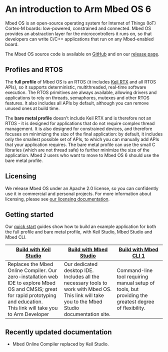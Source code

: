 # An introduction to Arm Mbed OS 6

Mbed OS is an open-source operating system for Internet of Things (IoT) Cortex-M boards: low-powered, constrained and connected. Mbed OS provides an abstraction layer for the microcontrollers it runs on, so that developers can write C/C++ applications that run on any Mbed-enabled board.

The Mbed OS source code is available on [GitHub](https://github.com/ARMmbed/mbed-os) and on our [release page](https://os.mbed.com/releases/).

## Profiles and RTOS

The **full profile** of Mbed OS is an RTOS (it includes [Keil RTX](https://www2.keil.com/mdk5/cmsis/rtx) and all RTOS APIs), so it supports deterministic, multithreaded, real-time software execution. The RTOS primitives are always available, allowing drivers and applications to rely on threads, semaphores, mutexes and other RTOS features. It also includes all APIs by default, although you can remove unused ones at build time.

The **bare metal profile** doesn't include Keil RTX and is therefore not an RTOS - it is designed for applications that do not require complex thread management. It is also designed for constrained devices, and therefore focuses on minimizing the size of the final application: by default, it includes only the smallest possible set of APIs, to which you can manually add APIs that your application requires. The bare metal profile can use the small C libraries (which are not thread safe) to further minimize the size of the application. Mbed 2 users who want to move to Mbed OS 6 should use the bare metal profile.

## Licensing

We release Mbed OS under an Apache 2.0 license, so you can confidently use it in commercial and personal projects. For more information about licensing, please see [our licensing documentation](../contributing/license.html).

## Getting started

Our [quick start](../quick-start/index.html) guides show how to build an example application for both the full profile and bare metal profile, with Keil Studio, Mbed Studio and Mbed CLI.

| [Build with Keil Studio](https://developer.arm.com/documentation/102497/1-5/Tutorials/Get-started-with-an-Mbed-OS-Blinky-example) | [Build with Mbed Studio](https://os.mbed.com/docs/mbed-studio/current/getting-started/index.html) | [Build with Mbed CLI 1](../quick-start/build-with-mbed-cli.html) |
| --- | --- | --- |
| Replaces the Mbed Online Compiler. Our zero-installation web IDE to explore Mbed OS and CMSIS; great for rapid prototyping and education. <br>This link will take you to Arm Developer | Our dedicated desktop IDE. Includes all the necessary tools to work with Mbed OS. <br>This link will take you to the Mbed Studio documentation site. | Command-line tool requiring manual setup of tools, but providing the greatest degree of flexibility. |

## Recently updated documentation

- Mbed Online Compiler replaced by Keil Studio.
